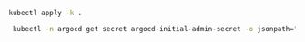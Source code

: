 ```bash
kubectl apply -k .
```

```bash
 kubectl -n argocd get secret argocd-initial-admin-secret -o jsonpath="{.data.password}" | base64 -d
```


